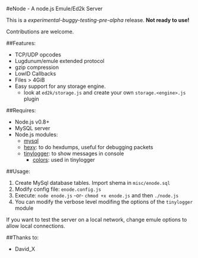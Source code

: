 #eNode - A node.js Emule/Ed2k Server

This is a *experimental-buggy-testing-pre-alpha* release. **Not ready to use!**

Contributions are welcome.

##Features:

* TCP/UDP opcodes
* Lugdunum/emule extended protocol
* gzip compression
* LowID Callbacks
* Files > 4GiB
* Easy support for any storage engine.
  * look at `ed2k/storage.js` and create your own `storage.<engine>.js` plugin

##Requires:

* Node.js v0.8+
* MySQL server
* Node.js modules:
  * [mysql](https://github.com/felixge/node-mysql)
  * [hexy](https://github.com/a2800276/hexy.js): to do hexdumps, useful for debugging packets
  * [tinylogger](https://github.com/petermrg/tinylogger): to show messages in console
    * [colors](https://github.com/Marak/colors.js): used in tinylogger

##Usage:

1. Create MySql database tables. Import shema in `misc/enode.sql`
2. Modify config file: `enode.config.js`
3. Execute: `node enode.js` -or- `chmod +x enode.js` and then `./node.js`
4. You can modify the verbose level modifing the options of the `tinylogger` module
 
If you want to test the server on a local network, change emule options to allow local connections.

##Thanks to:

* David_X
